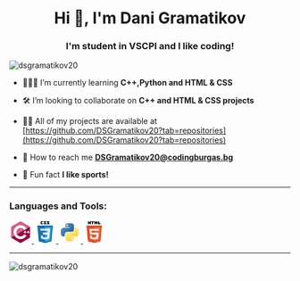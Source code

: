 
<h1 align="center">Hi 👋, I'm Dani Gramatikov</h1>
<h3 align="center">I'm student in VSCPI and I like coding!</h3>

<p align="left"> <img src="https://komarev.com/ghpvc/?username=dsgramatikov20&label=Profile%20views&color=0e75b6&style=flat" alt="dsgramatikov20" /> </p>

- 👨🏻‍💻 I’m currently learning **C++,Python and HTML & CSS**

- 🛠 I’m looking to collaborate on **C++ and HTML & CSS projects**

- 👨‍💻 All of my projects are available at [https://github.com/DSGramatikov20?tab=repositories](https://github.com/DSGramatikov20?tab=repositories)

- 📲 How to reach me **DSGramatikov20@codingburgas.bg**

- 🏐 Fun fact **I like sports!**

<hr>
<h3 align="left">Languages and Tools:</h3>
<p align="left"> <a href="https://www.w3schools.com/cpp/" target="_blank"> <img src="https://raw.githubusercontent.com/devicons/devicon/master/icons/cplusplus/cplusplus-original.svg" alt="cplusplus" width="40" height="40"/> </a> <a href="https://www.w3schools.com/css/" target="_blank"> <img src="https://raw.githubusercontent.com/devicons/devicon/master/icons/css3/css3-original-wordmark.svg" alt="css3" width="40" height="40"/> </a> <a href="https://www.python.org" target="_blank"> <img src="https://raw.githubusercontent.com/devicons/devicon/master/icons/python/python-original.svg" alt="python" width="40" height="40"/> </a>   <a href="https://www.w3.org/html/" target="_blank"> <img src="https://raw.githubusercontent.com/devicons/devicon/master/icons/html5/html5-original-wordmark.svg" alt="html5" width="40" height="40"/> </a> 

<hr>
<p><img align="center" src="https://github-readme-streak-stats.herokuapp.com/?user=dsgramatikov20&" alt="dsgramatikov20" /></p>
